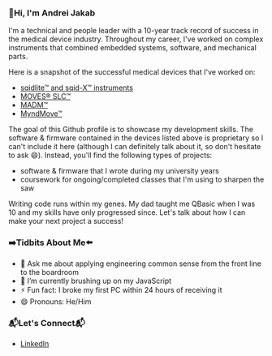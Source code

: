 ### 👋Hi, I'm Andrei Jakab
I'm a technical and people leader with a 10-year track record of success in the medical device industry. Throughout my career, I've worked on complex instruments that combined embedded systems, software, and mechanical parts. 

Here is a snapshot of the successful medical devices that I've worked on:
- [sqidlite™ and sqid-X™ instruments](https://sqidiagnostics.com/systems/) 
- [MOVES® SLC™](https://thornhillmedical.com/products/moves-slc/)
- [MADM™](https://thornhillmedical.com/products/madm/)
- [MyndMove™](https://www.myndtec.com/clinicians/product-information/)

The goal of this Github profile is to showcase my development skills. The software & firmware contained in the devices listed above is proprietary so I can't include it here (although I can definitely talk about it, so don't hesitate to ask 😄). Instead, you'll find the following types of projects:
- software & firmware that I wrote during my university years
- coursework for ongoing/completed classes that I'm using to sharpen the saw

Writing code runs within my genes. My dad taught me QBasic when I was 10 and my skills have only progressed since. Let's talk about how I can make your next project a success!

### ➡️Tidbits About Me⬅️
- 💬 Ask me about applying engineering common sense from the front line to the boardroom
- 🌱 I’m currently brushing up on my JavaScript
- ⚡ Fun fact: I broke my first PC within 24 hours of receiving it
- 😄 Pronouns: He/Him

### 📬Let's Connect📬
* [LinkedIn](https://www.linkedin.com/in/ajakab/)